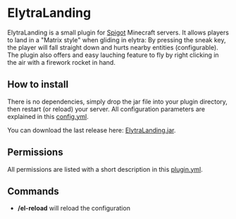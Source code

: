 # ElytraLanding

ElytraLanding is a small plugin for [Spigot](https://www.spigotmc.org) Minecraft servers. It allows players to land in a "Matrix style" when gliding in elytra: By pressing the sneak key, the player will fall straight down and hurts nearby entities (configurable). The plugin also offers and easy lauching feature to fly by right clicking in the air with a firework rocket in hand.

## How to install

There is no dependencies, simply drop the jar file into your plugin directory, then restart (or reload) your server. All configuration parameters are explained in this [config.yml](https://github.com/arboriginal/ElytraLanding/blob/master/src/main/resources/config.yml).

You can download the last release here: [ElytraLanding.jar](https://github.com/arboriginal/ElytraLanding/releases).

## Permissions

All permissions are listed with a short description in this [plugin.yml](https://github.com/arboriginal/ElytraLanding/blob/master/src/main/resources/plugin.yml).

## Commands

* **/el-reload** will reload the configuration
